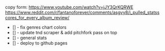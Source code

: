 copy form:
https://www.youtube.com/watch?v=jJY3QrKQRWE
https://www.reddit.com/r/fantanoforever/comments/asgvy8/i_pulled_statsscores_for_every_album_review/

* [] - fix genres chart colors
* [] - update tnd scraper & add pitchfork pass on top
* [] - general stats
* [] - deploy to github pages
